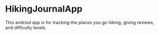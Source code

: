 # HikingJournalApp

This andriod app is for tracking the places you go hiking, giving reviews, and difficulty levels. 

